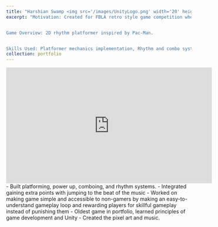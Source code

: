 ```yaml
---
title: "Harshian Swamp <img src='/images/UnityLogo.png' width='20' height='20'/>"
excerpt: "Motivation: Created for FBLA retro style game competition where it reached the national level and placed in the top ten out of over 100 competitiors. 


Game Overview: 2D rhythm platformer inspired by Pac-Man.


Skills Used: Platformer mechanics implementation, Rhythm and combo system integration, Pixel art and music creation, Player-centric gameplay.<br/><img src='/files/HarshianSwamp_GIF.gif' width='560' height='315'>"
collection: portfolio
---
```

<iframe width="560" height="315" src="https://www.youtube.com/embed/z35y6zQ5_aI?autoplay=1&loop=1&playlist=z35y6zQ5_aI" frameborder="0" allowfullscreen></iframe>
- Built platforming, power up, comboing, and rhythm systems. 
- Integrated gaining extra points with jumping to the beat of the music
- Worked on making game simple and accessible to non-gamers by making an easy-to-understand gameplay loop and rewarding players for skillful gameplay instead of punishing them
- Oldest game in portfolio, learned principles of game development and Unity
- Created the pixel art and music.


